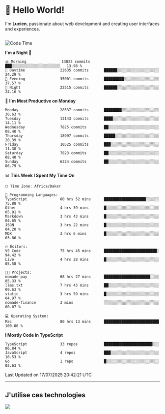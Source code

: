 # 👋 Hello World!

I'm **Lucien**, passionate about web development and creating user interfaces and experiences.

##

<!--START_SECTION:waka-->
![Code Time](http://img.shields.io/badge/Code%20Time-3%2C435%20hrs%2057%20mins-blue)

**I'm a Night 🦉** 

```text
🌞 Morning                13023 commits       ███░░░░░░░░░░░░░░░░░░░░░░   13.98 % 
🌆 Daytime                22635 commits       ██████░░░░░░░░░░░░░░░░░░░   24.29 % 
🌃 Evening                35001 commits       █████████░░░░░░░░░░░░░░░░   37.57 % 
🌙 Night                  22515 commits       ██████░░░░░░░░░░░░░░░░░░░   24.16 % 
```
📅 **I'm Most Productive on Monday** 

```text
Monday                   28537 commits       ████████░░░░░░░░░░░░░░░░░   30.63 % 
Tuesday                  13143 commits       ████░░░░░░░░░░░░░░░░░░░░░   14.11 % 
Wednesday                7825 commits        ██░░░░░░░░░░░░░░░░░░░░░░░   08.40 % 
Thursday                 18997 commits       █████░░░░░░░░░░░░░░░░░░░░   20.39 % 
Friday                   10525 commits       ███░░░░░░░░░░░░░░░░░░░░░░   11.30 % 
Saturday                 7823 commits        ██░░░░░░░░░░░░░░░░░░░░░░░   08.40 % 
Sunday                   6324 commits        ██░░░░░░░░░░░░░░░░░░░░░░░   06.79 % 
```


📊 **This Week I Spent My Time On** 

```text
🕑︎ Time Zone: Africa/Dakar

💬 Programming Languages: 
TypeScript               60 hrs 52 mins      ███████████████████░░░░░░   75.88 % 
Other                    4 hrs 39 mins       █░░░░░░░░░░░░░░░░░░░░░░░░   05.81 % 
Markdown                 3 hrs 43 mins       █░░░░░░░░░░░░░░░░░░░░░░░░   04.65 % 
JSON                     3 hrs 22 mins       █░░░░░░░░░░░░░░░░░░░░░░░░   04.20 % 
MDX                      3 hrs 6 mins        █░░░░░░░░░░░░░░░░░░░░░░░░   03.86 % 

🔥 Editors: 
VS Code                  75 hrs 45 mins      ████████████████████████░   94.42 % 
Live                     4 hrs 28 mins       █░░░░░░░░░░░░░░░░░░░░░░░░   05.58 % 

🐱‍💻 Projects: 
nomade-pay               68 hrs 27 mins      █████████████████████░░░░   85.33 % 
llms.txt                 7 hrs 43 mins       ██░░░░░░░░░░░░░░░░░░░░░░░   09.63 % 
static                   3 hrs 59 mins       █░░░░░░░░░░░░░░░░░░░░░░░░   04.97 % 
nomade-finance           3 mins              ░░░░░░░░░░░░░░░░░░░░░░░░░   00.07 % 

💻 Operating System: 
Mac                      80 hrs 13 mins      █████████████████████████   100.00 % 
```

**I Mostly Code in TypeScript** 

```text
TypeScript               33 repos            ██████████████████████░░░   86.84 % 
JavaScript               4 repos             ███░░░░░░░░░░░░░░░░░░░░░░   10.53 % 
Go                       1 repo              █░░░░░░░░░░░░░░░░░░░░░░░░   02.63 % 
```




 Last Updated on 17/07/2025 20:42:21 UTC
<!--END_SECTION:waka-->
---

## J'utilise ces technologies

<p align="left">
  <a href="https://skillicons.dev">
    <img src="https://skillicons.dev/icons?i=ts,js,go,ruby,css,scss,tailwind,react,vite,nextjs,docker,figma,ableton" />
  </a>
</p>

